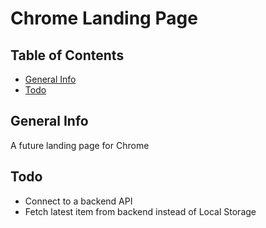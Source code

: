 # Chrome Landing Page

## Table of Contents
* [General Info](#General-info)
* [Todo](#Todo)

## General Info
A future landing page for Chrome

## Todo
* Connect to a backend API
* Fetch latest item from backend instead of Local Storage
